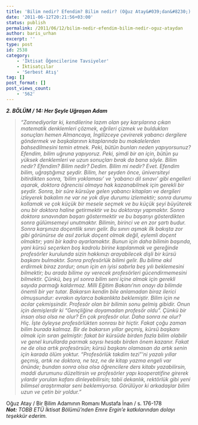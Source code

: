 ```yaml
---
title: 'Bilim nedir? Efendim? Bilim nedir? (Oğuz Atay&#039;dan&#8230;)'
date: '2011-06-12T20:21:56+03:00'
status: publish
permalink: /2011/06/12/bilim-nedir-efendim-bilim-nedir-oguz-ataydan
author: baris_urhan
excerpt: ''
type: post
id: 2538
category:
    - 'İktisat Öğencilerine Tavsiyeler'
    - İktisatçılar
    - 'Serbest Atış'
tag: []
post_format: []
post_views_count:
    - '562'
---
```

***2. BÖLÜM / 14: Her Şeyle Uğraşan Adam***

> *“Zannediyorlar ki, kendilerine lazım olan şey karşılarına çıkan matematik denklemleri çözmek, eğrileri çizmek ve buldukları sonuçları hemen Almancaya, İngilizceye çevirerek yabancı dergilere göndermek ve başkalarının kitaplarında bu makalelerden bahsedilmesini temin etmek. Peki, bütün bunları neden yapıyorsunuz? Efendim, bilim uğruna yapıyoruz. Peki, şimdi bir an için, bütün şu yüksek denklemleri ve uzun sonuçları bırak da bana söyle. Bilim nedir? Efendim? Bilim nedir? Dedim. Bilim mi nedir? Evet. Efendim bilim, uğraştığımız şeydir. Bilim, her şeyden önce, üniversiteyi bitirdikten sonra, ‘bilim yoklaması’ ve ‘yabancı dil sınavı’ gibi engelleri aşarak, doktora öğrencisi olmaya hak kazanabilmek için gerekli bir şeydir. Sonra, bir süre kürsüye gelen yabancı kitapları ve dergileri izleyerek bakalım ne var ne yok diye durumu izlemektir; sonra durumu kollamak ve çok küçük bir mesele seçmek ve bu küçük şeyi büyüterek onu bir doktora haline getirmektir ve bu doktorayı yapmaktır. Sonra doktora sınavından başarı göstermektir ve bu başarıyı gösterdikten sonra gülümsemeyi unutmaktır. Bilimin, birinci ve en zor şartı budur. Sonra karşınıza doçentlik sınırı gelir. Bu sınırı aşmak ilk bakışta zor gibi görünürse de asıl zorluk doçent olmak değil, eylemli doçent olmaktır; yani bir kadro ayarlamaktır. Bunun için daha bilimin başında, yani kürsü seçerken boş kadrolu birine kapılanmak ve gereğinde profesörler kurulunda sizin hakkınızı arayabilecek dişli bir kürsü başkanı bulmaktır. Sonra profesörlük bilimi gelir. Bu bilime akıl erdirmek biraz zordur; onun için en iyisi sabırla beş yılı beklemesini bilmektir; bu arada bilime oy verecek profesörleri gücendirmemesini bilmektir. Çünkü, beş yıl sonra bilim seni içine almak için gerekli sayıda parmağı kaldırmaz. Milli Eğitim Bakanı’nın onayı da bilimde önemli bir yer tutar. Bakarsın kendin bile anlamadan biraz ilerici olmuşsundur: evrakın aylarca bakanlıkta beklemiştir. Bilim için ne acılar çekmişsindir. Profesör olan bir bilimin sonu gelmiş gibidir. Onun için demişlerdir ki “Gençliğine doyamadan profesör oldu”. Çünkü bir insan olsa olsa ne olur? En çok profesör olur. Daha sonra ne olur? Hiç. İşte öyleyse profesörlükten sonrası bir hiçtir. Fakat çoğu zaman bilim burada kalmaz. Bir de bakarsın yıllar geçmiş, kürsü başkanı olmak için sıran gelmiştir: fakat bir kürsüde birden fazla bilim olabilir ve genel kurullarda parmak sayısı hesabı birden önem kazanır. Fakat ne de olsa artık profesörsün; kürsü başkanı olamasan da artık senin için karada ölüm yoktur. “Profesörlük takdim tezi”’ni yazalı yıllar geçmiş, artık ne doktora, ne tez, ne de kitap yazma engeli var önünde; bundan sonra olsa olsa öğrencilere ders kitabı yazabilirsin, maddi durumunu düzeltirsin ve profesörler yapı kooperatifine girerek yılardır yorulan kafanı dinleyebilirsin; tabii dekanlık, rektörlük gibi yeni bilimsel araştırmalar seni beklemiyorsa. Görülüyor ki arkadaşlar bilim uzun ve çetin bir yoldur.”*

Oğuz Atay / Bir Bilim Adamının Romanı Mustafa İnan / s. 176-178  
***Not:** TOBB ETÜ İktisat Bölümü’nden Emre Ergin’e katkılarından dolayı teşekkür ederim.*